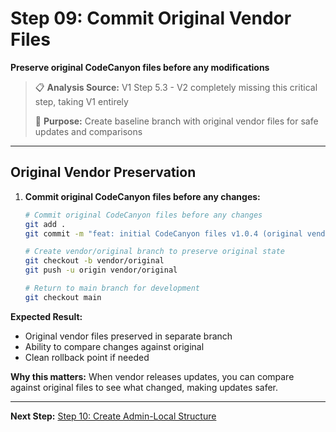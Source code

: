 # Step 09: Commit Original Vendor Files

**Preserve original CodeCanyon files before any modifications**

> 📋 **Analysis Source:** V1 Step 5.3 - V2 completely missing this critical step, taking V1 entirely
>
> 🎯 **Purpose:** Create baseline branch with original vendor files for safe updates and comparisons

---

## **Original Vendor Preservation**

1. **Commit original CodeCanyon files before any changes:**

   ```bash
   # Commit original CodeCanyon files before any changes
   git add .
   git commit -m "feat: initial CodeCanyon files v1.0.4 (original vendor state)"

   # Create vendor/original branch to preserve original state
   git checkout -b vendor/original
   git push -u origin vendor/original

   # Return to main branch for development
   git checkout main
   ```

**Expected Result:**

- Original vendor files preserved in separate branch
- Ability to compare changes against original
- Clean rollback point if needed

**Why this matters:** When vendor releases updates, you can compare against original files to see what changed, making updates safer.

---

**Next Step:** [Step 10: Create Admin-Local Structure](Step_10_Admin_Local_Structure.md)

